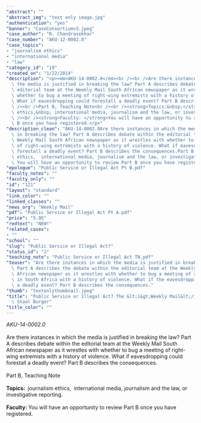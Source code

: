```yaml
---
"abstract": ""
"abstract_img": "text only image.jpg"
"authentication": "yes"
"banner": "CaseConsortiumv3.jpeg"
"case_author": "R. Chandrasekhar"
"case_number": "AKU-12-0002.0"
"case_topics":
- "journalism ethics"
- "international media"
- "law"
"category_id": "19"
"created_on": "1/22/2014"
"description": "<p><em>AKU-14-0002.0</em><br /><br />Are there instances in which\
  \ the media is justified in breaking the law? Part A describes debate within the\
  \ editorial team at the Weekly Mail South African newspaper as it wrestles with\
  \ whether to bug a meeting of right-wing extremists with a history of violence.\
  \ What if eavesdropping could forestall a deadly event? Part B describes the consequences.<br\
  \ /><br />Part B, Teaching Note<br /><br /><strong>Topics:&nbsp;</strong>&nbsp;journalism\
  \ ethics,&nbsp; international media, journalism and the law, or investigative reporting.<br\
  \ /><br /><strong>Faculty: </strong>You will have an opportunity to review Part\
  \ B once you have registered.</p>"
"description_clean": "AKU-14-0002.0Are there instances in which the media is justified\
  \ in breaking the law? Part A describes debate within the editorial team at the\
  \ Weekly Mail South African newspaper as it wrestles with whether to bug a meeting\
  \ of right-wing extremists with a history of violence. What if eavesdropping could\
  \ forestall a deadly event? Part B describes the consequences.Part B, Teaching NoteTopics:  journalism\
  \ ethics,  international media, journalism and the law, or investigative reporting.Faculty:\
  \ You will have an opportunity to review Part B once you have registered."
"epologue": "Public Service or Illegal Act Pt B.pdf"
"faculty_notes": ""
"faculty_only": ""
"id": "121"
"layout": "standard"
"link_color": ""
"linked_classes": ""
"news_org": "Weekly Mail"
"pdf": "Public Service or Illegal Act Pt A.pdf"
"price": "5.95"
"redtext": "NEW!"
"related_cases":
- ""
"school": ""
"slug": "Public Service or Illegal Act?"
"status_id": "1"
"teaching_note": "Public Service or Illegal Act TN.pdf"
"teaser": "Are there instances in which the media is justified in breaking the law?\
  \ Part A describes the debate within the editorial team at the Weekly Mail South\
  \ African newspaper as it wrestles with whether to bug a meeting of right-wing extremists\
  \ in South Africa with a history of violence. What if the eavesdropping could forestall\
  \ a deadly event? Part B describes the consequences."
"thumb": "textonlythumbnail.jpeg"
"title": "Public Service or Illegal Act? The &lt;i&gt;Weekly Mail&lt;/i&gt; and Bugging\
  \ Staal Burger"
"title_color": ""
---
```

<p><em>AKU-14-0002.0</em><br /><br />Are there instances in which the media is justified in breaking the law? Part A describes debate within the editorial team at the Weekly Mail South African newspaper as it wrestles with whether to bug a meeting of right-wing extremists with a history of violence. What if eavesdropping could forestall a deadly event? Part B describes the consequences.<br /><br />Part B, Teaching Note<br /><br /><strong>Topics:&nbsp;</strong>&nbsp;journalism ethics,&nbsp; international media, journalism and the law, or investigative reporting.<br /><br /><strong>Faculty: </strong>You will have an opportunity to review Part B once you have registered.</p>

